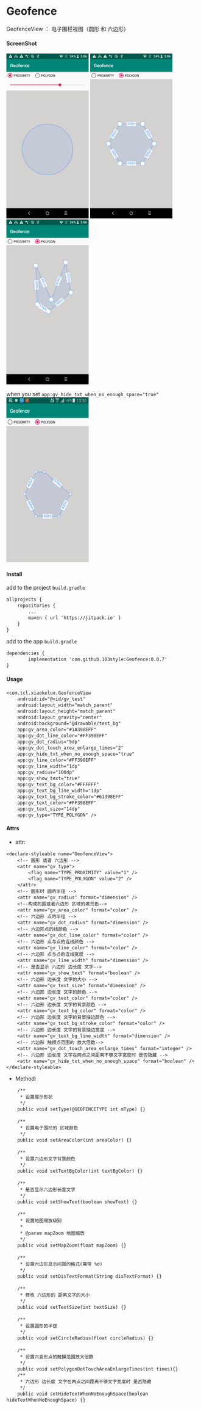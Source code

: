 # Geofence


GeofenceView  ： 电子围栏视图（圆形 和 六边形）

#### ScreenShot

<img src="https://github.com/103style/Geofence/blob/master/screenshot/Screenshot1.png"  height="432" width="216">  <img src="https://github.com/103style/Geofence/blob/master/screenshot/Screenshot2.png"  height="432" width="216">  <img src="https://github.com/103style/Geofence/blob/master/screenshot/Screenshot3.png"  height="432" width="216">


when you set `app:gv_hide_txt_when_no_enough_space="true"`
<img src="https://github.com/103style/Geofence/blob/master/screenshot/Screenshot4.png"  height="432" width="216">

#### Install
add to the project `build.gradle`
```
allprojects {
    repositories {
        ...
        maven { url 'https://jitpack.io' }
    }
}
```
add to the app  `build.gradle`
```
dependencies {
        implementation 'com.github.103style:Geofence:0.0.7'
}

```


#### Usage
```
<com.tcl.xiaokeluo.GeofenceView
    android:id="@+id/gv_test"
    android:layout_width="match_parent"
    android:layout_height="match_parent"
    android:layout_gravity="center"
    android:background="@drawable/test_bg"
    app:gv_area_color="#1A398EFF"
    app:gv_dot_line_color="#FF398EFF"
    app:gv_dot_radius="5dp"
    app:gv_dot_touch_area_enlarge_times="2"
    app:gv_hide_txt_when_no_enough_space="true"
    app:gv_line_color="#FF398EFF"
    app:gv_line_width="1dp"
    app:gv_radius="100dp"
    app:gv_show_text="true"
    app:gv_text_bg_color="#FFFFFF"
    app:gv_text_bg_line_width="1dp"
    app:gv_text_bg_stroke_color="#61398EFF"
    app:gv_text_color="#FF398EFF"
    app:gv_text_size="14dp"
    app:gv_type="TYPE_POLYGON" />
```

#### Attrs
* attr:
```
<declare-styleable name="GeofenceView">
    <!-- 圆形 或者 六边形 -->
    <attr name="gv_type">
        <flag name="TYPE_PROXIMITY" value="1" />
        <flag name="TYPE_POLYGON" value="2" />
    </attr>
    <!-- 圆形时 圆的半径 -->
    <attr name="gv_radius" format="dimension" />
    <!--构成的圆或者六边形 区域的填充色-->
    <attr name="gv_area_color" format="color" />
    <!-- 六边形 点的半径 -->
    <attr name="gv_dot_radius" format="dimension" />
    <!-- 六边形点的线颜色 -->
    <attr name="gv_dot_line_color" format="color" />
    <!-- 六边形 点与点的连线颜色 -->
    <attr name="gv_line_color" format="color" />
    <!-- 六边形 点与点的连线宽度 -->
    <attr name="gv_line_width" format="dimension" />
    <!-- 是否显示 六边形 边长度 文字-->
    <attr name="gv_show_text" format="boolean" />
    <!-- 六边形 边长度 文字的大小 -->
    <attr name="gv_text_size" format="dimension" />
    <!-- 六边形 边长度 文字的颜色 -->
    <attr name="gv_text_color" format="color" />
    <!-- 六边形 边长度 文字的背景颜色 -->
    <attr name="gv_text_bg_color" format="color" />
    <!-- 六边形 边长度 文字的背景描边颜色 -->
    <attr name="gv_text_bg_stroke_color" format="color" />
    <!-- 六边形 边长度 文字的背景描边宽度 -->
    <attr name="gv_text_bg_line_width" format="dimension" />
    <!-- 六边形 触摸点范围的 放大倍数-->
    <attr name="gv_dot_touch_area_enlarge_times" format="integer" />
    <!-- 六边形 边长度 文字在两点之间距离不够文字宽度时 是否隐藏 -->
    <attr name="gv_hide_txt_when_no_enough_space" format="boolean" />
</declare-styleable>
```

* Method:

```
    /**
     * 设置展示形状
     */
    public void setType(@GEOFENCETYPE int mType) {}

    /**
     * 设置电子围栏的 区域颜色
     */
    public void setAreaColor(int areaColor) {}

    /**
     * 设置六边形文字背景颜色
     */
    public void setTextBgColor(int textBgColor) {}

    /**
     * 是否显示六边形长度文字
     */
    public void setShowText(boolean showText) {}

    /**
     * 设置地图缩放级别
     *
     * @param mapZoom 地图缩放
     */
    public void setMapZoom(float mapZoom) {}
    
    /**
     * 设置六边形显示问题的格式(需带 %d)
     */
    public void setDisTextFormat(String disTextFormat) {}

    /**
     * 修改 六边形的 距离文字的大小
     */
    public void setTextSize(int textSize) {}

    /**
     * 设置圆形的半径
     */
    public void setCircleRadius(float circleRadius) {}
    
    /**
     * 设置六变形点的触摸范围放大倍数
     */
    public void setPolygonDotTouchAreaEnlargeTimes(int times){}
    /**
     * 六边形 边长度 文字在两点之间距离不够文字宽度时 是否隐藏
     */
    public void setHideTextWhenNoEnoughSpace(boolean hideTextWhenNoEnoughSpace) {}
```
